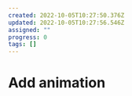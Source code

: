 ```yaml
---
created: 2022-10-05T10:27:50.376Z
updated: 2022-10-05T10:27:56.546Z
assigned: ""
progress: 0
tags: []
---
```


# Add animation
